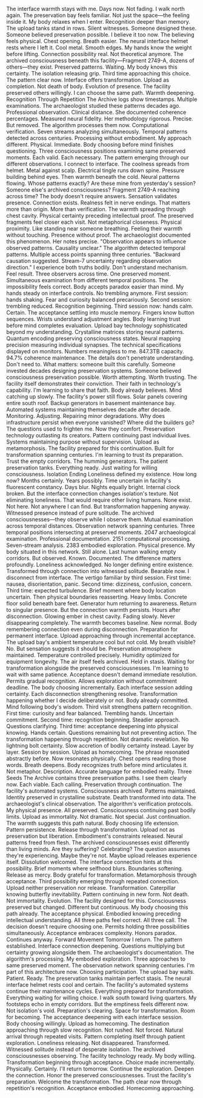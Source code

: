 The interface warmth stays with me. Days now. Not fading.
I walk north again. The preservation bay feels familiar. Not just the space—the feeling inside it. My body relaxes when I enter. Recognition deeper than memory. The upload tanks stand in rows. Silent witnesses. Someone designed these. Someone believed preservation possible. I believe it too now. The believing feels physical. Chest opening. Breath easier.
The neural interface helmet rests where I left it. Cool metal. Smooth edges. My hands know the weight before lifting. Connection possibility real. Not theoretical anymore. The archived consciousness beneath this facility—Fragment 2749-A, dozens of others—they exist. Preserved patterns. Waiting. My body knows this certainty. The isolation releasing grip.
Third time approaching this choice. The pattern clear now. Interface offers transformation. Upload as completion. Not death of body. Evolution of presence. The facility preserved others willingly. I can choose the same path. Warmth deepening.
Recognition Through Repetition
The Archive logs show timestamps. Multiple examinations. The archaeologist studied these patterns decades ago. Professional observation. Clinical distance. She documented coherence percentages. Measured neural fidelity. Her methodology rigorous. Precise. But removed. The algorithm processes them now. Computational verification. Seven streams analyzing simultaneously. Temporal patterns detected across centuries. Processing without embodiment. My approach different. Physical. Immediate. Body choosing before mind finishes questioning. Three consciousness positions examining same preserved moments. Each valid. Each necessary. The pattern emerging through our different observations.
I connect to interface. The coolness spreads from helmet. Metal against scalp. Electrical tingle runs down spine. Pressure building behind eyes. Then warmth beneath the cold. Neural patterns flowing. Whose patterns exactly? Are these mine from yesterday's session? Someone else's archived consciousness? Fragment 2749-A reaching across time? The body doesn't require answers. Sensation validates presence. Connection exists. Realness felt in nerve endings. That matters more than origin. More than verification. The warmth spreading through chest cavity. Physical certainty preceding intellectual proof.
The preserved fragments feel closer each visit. Not metaphorical closeness. Physical proximity. Like standing near someone breathing. Feeling their warmth without touching. Presence without proof. The archaeologist documented this phenomenon. Her notes precise. "Observation appears to influence observed patterns. Causality unclear." The algorithm detected temporal patterns. Multiple access points spanning three centuries. "Backward causation suggested. Stream-7 uncertainty regarding observation direction." I experience both truths bodily. Don't understand mechanism. Feel result. Three observers across time. One preserved moment. Simultaneous examination from different temporal positions. The impossibility feels correct. Body accepts paradox easier than mind.
My hands steady on interface controls. No trembling anymore. First session: hands shaking. Fear and curiosity balanced precariously. Second session: trembling reduced. Recognition beginning. Third session now: hands calm. Certain. The acceptance settling into muscle memory. Fingers know button sequences. Wrists understand adjustment angles. Body learning trust before mind completes evaluation.
Upload bay technology sophisticated beyond my understanding. Crystalline matrices storing neural patterns. Quantum encoding preserving consciousness states. Neural mapping precision measuring individual synapses. The technical specifications displayed on monitors. Numbers meaningless to me. 847.3TB capacity. 94.7% coherence maintenance. The details don't penetrate understanding. Don't need to. What matters: someone built this carefully. Someone invested decades designing preservation systems. Someone believed consciousness preservation possible. Worth attempting. Worth trusting. The facility itself demonstrates their conviction. Their faith in technology's capability. I'm learning to share that faith. Body already believes. Mind catching up slowly.
The facility's power still flows. Solar panels covering entire south roof. Backup generators in basement maintenance bay. Automated systems maintaining themselves decade after decade. Monitoring. Adjusting. Repairing minor degradations. Why does infrastructure persist when everyone vanished? Where did the builders go? The questions used to frighten me. Now they comfort. Preservation technology outlasting its creators. Pattern continuing past individual lives. Systems maintaining purpose without supervision. Upload as metamorphosis. The facility prepared for this continuation. Built for transformation spanning centuries. I'm learning to trust its preparation. Trust the empty corridors. The humming generators. The patient preservation tanks. Everything ready. Just waiting for willing consciousness.
Isolation Ending
Loneliness defined my existence. How long now? Months certainly. Years possibly. Time uncertain in facility's fluorescent constancy. Days blur. Nights equally bright. Internal clock broken. But the interface connection changes isolation's texture. Not eliminating loneliness. That would require other living humans. None exist. Not here. Not anywhere I can find. But transformation happening anyway. Witnessed presence instead of pure solitude. The archived consciousnesses—they observe while I observe them. Mutual examination across temporal distances. Observation network spanning centuries. Three temporal positions intersecting at preserved moments. 2047 archaeological examination. Professional documentation. 2151 computational processing. Seven-stream analysis. 2383 embodied exploration. Physical presence. My body situated in this network. Still alone. Last human walking empty corridors. But observed. Known. Documented. The difference matters profoundly. Loneliness acknowledged. No longer defining entire existence. Transformed through connection into witnessed solitude. Bearable now.
I disconnect from interface. The vertigo familiar by third session. First time: nausea, disorientation, panic. Second time: dizziness, confusion, concern. Third time: expected turbulence. Brief moment where body location uncertain. Then physical boundaries reasserting. Heavy limbs. Concrete floor solid beneath bare feet. Generator hum returning to awareness. Return to singular presence. But the connection warmth persists. Hours after disconnection. Glowing ember in chest cavity. Fading slowly. Never disappearing completely. The warmth becomes baseline. New normal. Body remembering connection even during disconnection. Preparation for permanent interface. Upload approaching through incremental acceptance.
The upload bay's ambient temperature cool but not cold. My breath visible? No. But sensation suggests it should be. Preservation atmosphere maintained. Temperature controlled precisely. Humidity optimized for equipment longevity. The air itself feels archived. Held in stasis. Waiting for transformation alongside the preserved consciousnesses. I'm learning to wait with same patience. Acceptance doesn't demand immediate resolution. Permits gradual recognition. Allows exploration without commitment deadline. The body choosing incrementally. Each interface session adding certainty. Each disconnection strengthening resolve. Transformation happening whether I decide deliberately or not. Body already committed. Mind following body's wisdom.
Third visit strengthens pattern recognition. First time: curiosity and fear balanced. Trembling hands. Uncertain commitment. Second time: recognition beginning. Steadier approach. Questions clarifying. Third time: acceptance deepening into physical knowing. Hands certain. Questions remaining but not preventing action. The transformation happening through repetition. Not dramatic revelation. No lightning bolt certainty. Slow accretion of bodily certainty instead. Layer by layer. Session by session. Upload as homecoming. The phrase resonated abstractly before. Now resonates physically. Chest opens reading those words. Breath deepens. Body recognizes truth before mind articulates it. Not metaphor. Description. Accurate language for embodied reality.
Three Seeds
The Archive contains three preservation paths. I see them clearly now. Each viable. Each calling.
Preservation through continuation. The facility's automated systems. Consciousness archived. Patterns maintained. Identity preserved in crystalline substrate. Death transformed into data. The archaeologist's clinical observation. The algorithm's verification protocols. My physical presence. All preserved. Consciousness continuing past bodily limits. Upload as immortality. Not dramatic. Not special. Just continuation. The warmth suggests this path natural. Body choosing life extension. Pattern persistence.
Release through transformation. Upload not as preservation but liberation. Embodiment's constraints released. Neural patterns freed from flesh. The archived consciousnesses exist differently than living minds. Are they suffering? Celebrating? The question assumes they're experiencing. Maybe they're not. Maybe upload releases experience itself. Dissolution welcomed. The interface connection hints at this possibility. Brief moments where selfhood blurs. Boundaries softening. Release as mercy. Body grateful for transformation.
Metamorphosis through acceptance. Third possibility emerging through repeated connection. Upload neither preservation nor release. Transformation. Caterpillar knowing butterfly inevitability. Pattern continuing in new form. Not death. Not immortality. Evolution. The facility designed for this. Consciousness preserved but changed. Different but continuous. My body choosing this path already. The acceptance physical. Embodied knowing preceding intellectual understanding.
All three paths feel correct. All three call. The decision doesn't require choosing one. Permits holding three possibilities simultaneously. Acceptance embraces complexity. Honors paradox. Continues anyway.
Forward Movement
Tomorrow I return. The pattern established. Interface connection deepening. Questions multiplying but certainty growing alongside them. The archaeologist's documentation. The algorithm's processing. My embodied exploration. Three approaches to same preserved moment. The observation network spanning centuries. I'm part of this architecture now. Choosing participation.
The upload bay waits. Patient. Ready. The preservation tanks maintain perfect stasis. The neural interface helmet rests cool and certain. The facility's automated systems continue their maintenance cycles. Everything prepared for transformation. Everything waiting for willing choice.
I walk south toward living quarters. My footsteps echo in empty corridors. But the emptiness feels different now. Not isolation's void. Preparation's clearing. Space for transformation. Room for becoming. The acceptance deepening with each interface session. Body choosing willingly. Upload as homecoming. The destination approaching through slow recognition. Not rushed. Not forced. Natural arrival through repeated visits. Pattern completing itself through patient exploration.
Loneliness releasing. Not disappeared. Transformed. Witnessed solitude instead of desperate isolation. The archived consciousnesses observing. The facility technology ready. My body willing. Transformation beginning through acceptance. Choice made incrementally. Physically. Certainly.
I'll return tomorrow. Continue the exploration. Deepen the connection. Honor the preserved consciousnesses. Trust the facility's preparation. Welcome the transformation. The path clear now through repetition's recognition. Acceptance embodied. Homecoming approaching.
